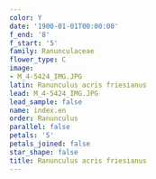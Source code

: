 ```yaml
---
color: Y
date: '1900-01-01T00:00:00'
f_end: '8'
f_start: '5'
family: Ranunculaceae
flower_type: C
image:
- M_4-5424_IMG.JPG
latin: Ranunculus acris friesianus
lead: M_4-5424_IMG.JPG
lead_sample: false
name: index.en
order: Ranunculus
parallel: false
petals: '5'
petals_joined: false
star_shape: false
title: Ranunculus acris friesianus
---
```

